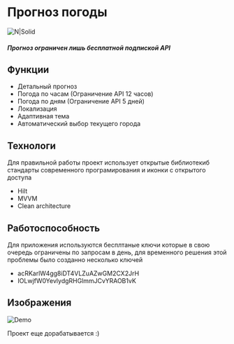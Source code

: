 # Прогноз погоды

![N|Solid](https://cdn-icons-png.flaticon.com/512/3845/3845731.png "Прогноз погоды") 


##### Прогноз ограничен лишь бесплатной подпиской API



## Функции
- Детальный прогноз
- Погода по часам (Ограничение API 12 часов)
- Погода по дням (Ограничение API 5 дней)
- Локализация
- Адаптивная тема
- Автоматический выбор текущего города

## Технологи

Для правильной работы проект использует открытые библиотекиб стандарты современного програмирования и иконки с открытого доступа

- Hilt
- MVVM
- Clean architecture

## Работоспособность


Для приложения используются бесплтаные ключи которые в свою очередь ограничены по запросам в день, для временного решения этой проблемы было созданно несколько ключей
- acRKarlW4gg8iDT4VLZuAZwGM2CX2JrH
- IOLwjfW0YevlydgRHGlmmJCvYRAOB1vK

## Изображения

![Demo](https://github.com/Maandraj/WeatherAvito/blob/weather/Demo.png?raw=false)




Проект еще дорабатывается :)
